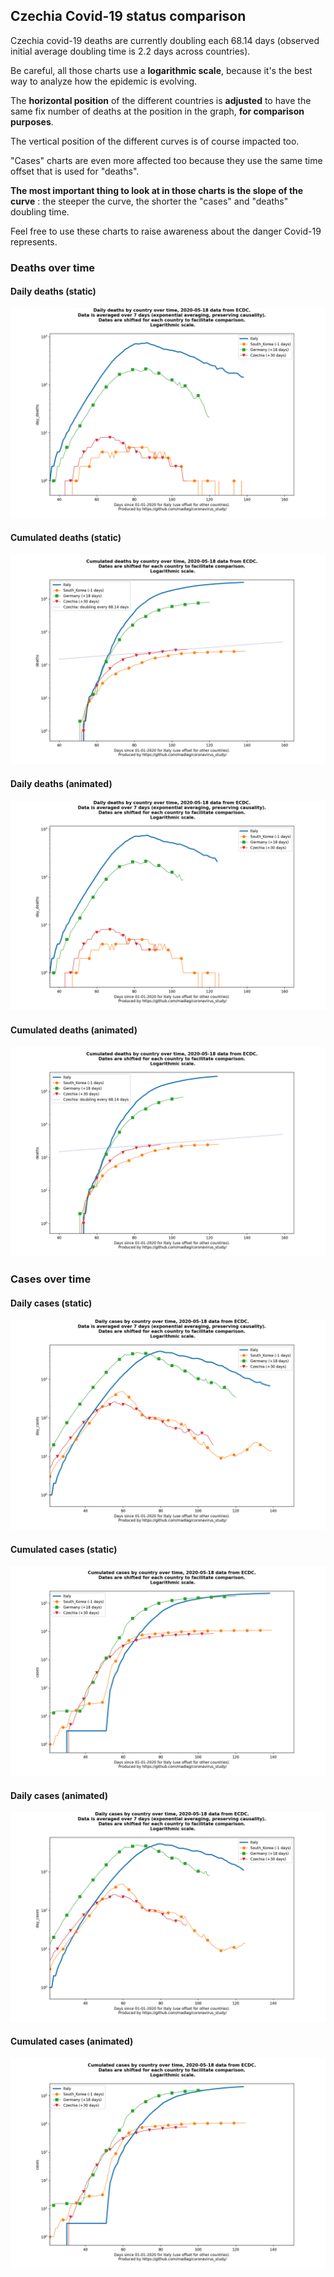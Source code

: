 ## Czechia Covid-19 status comparison 

Czechia covid-19 deaths are currently doubling each 68.14 days (observed initial average doubling time is 2.2 days across countries).



Be careful, all those charts use a **logarithmic scale**, because it's the best way to analyze how the epidemic is evolving.
 
The **horizontal position** of the different countries is **adjusted** to have the same fix number of deaths at the position in the graph, **for comparison purposes**.

The vertical position of the different curves is of course impacted too.

"Cases" charts are even more affected too because they use the same time offset that is used for "deaths".

**The most important thing to look at in those charts is the slope of the curve** : the steeper the curve, the shorter the "cases" and "deaths" doubling time.

Feel free to use these charts to raise awareness about the danger Covid-19 represents. 


 
### Deaths over time
 
#### Daily deaths (static)
![Czechia covid-19 daily deaths static chart](https://raw.githubusercontent.com/madlag/coronavirus_study/master/notebooks/graphs/2020-05-18/countries/Czechia/2020-05-18_Czechia_day_deaths.png "Czechia covid-19 day_deaths static chart")   
 
#### Cumulated deaths (static)
![Czechia covid-19 cumulated deaths static chart](https://raw.githubusercontent.com/madlag/coronavirus_study/master/notebooks/graphs/2020-05-18/countries/Czechia/2020-05-18_Czechia_deaths.png "Czechia covid-19 deaths static chart")   
 
#### Daily deaths (animated)
![Czechia covid-19 daily deaths animated chart](https://raw.githubusercontent.com/madlag/coronavirus_study/master/notebooks/graphs/2020-05-18/countries/Czechia/2020-05-18_Czechia_day_deaths.gif "Czechia covid-19 day_deaths animated chart")   
 
#### Cumulated deaths (animated)
![Czechia covid-19 cumulated deaths animated chart](https://raw.githubusercontent.com/madlag/coronavirus_study/master/notebooks/graphs/2020-05-18/countries/Czechia/2020-05-18_Czechia_deaths.gif "Czechia covid-19 deaths animated chart")   

 
### Cases over time
 
#### Daily cases (static)
![Czechia covid-19 daily cases static chart](https://raw.githubusercontent.com/madlag/coronavirus_study/master/notebooks/graphs/2020-05-18/countries/Czechia/2020-05-18_Czechia_day_cases.png "Czechia covid-19 day_cases static chart")   
 
#### Cumulated cases (static)
![Czechia covid-19 cumulated cases static chart](https://raw.githubusercontent.com/madlag/coronavirus_study/master/notebooks/graphs/2020-05-18/countries/Czechia/2020-05-18_Czechia_cases.png "Czechia covid-19 cases static chart")   
 
#### Daily cases (animated)
![Czechia covid-19 daily cases animated chart](https://raw.githubusercontent.com/madlag/coronavirus_study/master/notebooks/graphs/2020-05-18/countries/Czechia/2020-05-18_Czechia_day_cases.gif "Czechia covid-19 day_cases animated chart")   
 
#### Cumulated cases (animated)
![Czechia covid-19 cumulated cases animated chart](https://raw.githubusercontent.com/madlag/coronavirus_study/master/notebooks/graphs/2020-05-18/countries/Czechia/2020-05-18_Czechia_cases.gif "Czechia covid-19 cases animated chart")   

